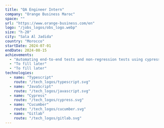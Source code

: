 ```yaml
---
title: "QA Engineer Intern"
company: "Orange Business Maroc"
space: ""
url: "https://www.orange-business.com/en"
logo: "/jobs_logos/obs_logo.webp"
size: "h-20"
city: "Sala Al Jadida"
country: "Morocco"
startDate: 2024-07-01
endDate: 2024-08-15
achievements:
  - "Automating end-to-end tests and non-regression tests using cypress and cucumber within the context of a monitoring project."
  - "To fill later"
  - "To fill later"
technologies:
  - name: "Typescript"
    route: "/tech_logos/typescript.svg"
  - name: "JavaScript"
    route: "/tech_logos/javascript.svg"
  - name: "Cypress"
    route: "/tech_logos/cypress.svg"
  - name: "Cucumber"
    route: "/tech_logos/cucumber.svg"
  - name: "Gitlab"
    route: "/tech_logos/gitlab.svg"
---
```

